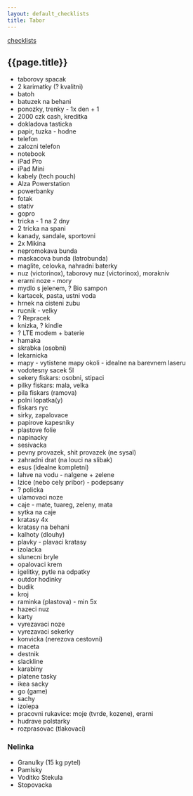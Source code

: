 ```yaml
---
layout: default_checklists
title: Tabor
---
```


[checklists](.)

## {{page.title}}

- taborovy spacak
- 2 karimatky (? kvalitni)
- batoh
- batuzek na behani
- ponozky, trenky - 1x den + 1
- 2000 czk cash, kreditka
- dokladova tasticka
- papir, tuzka - hodne
- telefon
- zalozni telefon
- notebook
- iPad Pro
- iPad Mini
- kabely (tech pouch)
- Alza Powerstation
- powerbanky
- fotak
- stativ
- gopro
- tricka - 1 na 2 dny
- 2 tricka na spani
- kanady, sandale, sportovni
- 2x Mikina
- nepromokava bunda
- maskacova bunda (latrobunda)
- maglite, celovka, nahradni baterky
- nuz (victorinox), taborovy nuz (victorinox), morakniv
- erarni noze - mory
- mydlo s jelenem, ? Bio sampon
- kartacek, pasta, ustni voda
- hrnek na cisteni zubu
- rucnik - velky
- ? Repracek
- knizka, ? kindle
- ? LTE modem + baterie
- hamaka
- skrabka (osobni)
- lekarnicka
- mapy - vytistene mapy okoli - idealne na barevnem laseru
- vodotesny sacek 5l
- sekery fiskars: osobni, stipaci
- pilky fiskars: mala, velka
- pila fiskars (ramova)
- polni lopatka(y)
- fiskars ryc
- sirky, zapalovace
- papirove kapesniky
- plastove folie
- napinacky
- sesivacka
- pevny provazek, shit provazek (ne sysal)
- zahradni drat (na louci na slibak)
- esus (idealne kompletni)
- lahve na vodu - nalgene + zelene
- lzice (nebo cely pribor) - podepsany
- ? policka
- ulamovaci noze
- caje - mate, tuareg, zeleny, mata
- sytka na caje
- kratasy 4x
- kratasy na behani
- kalhoty (dlouhy)
- plavky - plavaci kratasy
- izolacka
- slunecni bryle
- opalovaci krem
- igelitky, pytle na odpatky
- outdor hodinky
- budik
- kroj
- raminka (plastova) - min 5x
- hazeci nuz
- karty
- vyrezavaci noze
- vyrezavaci sekerky
- konvicka (nerezova cestovni)
- maceta
- destnik
- slackline
- karabiny
- platene tasky
- ikea sacky
- go (game)
- sachy
- izolepa
- pracovni rukavice: moje (tvrde, kozene), erarni
- hudrave polstarky
- rozprasovac (tlakovaci)

### Nelinka

- Granulky (15 kg pytel)
- Pamlsky
- Voditko Stekula
- Stopovacka
